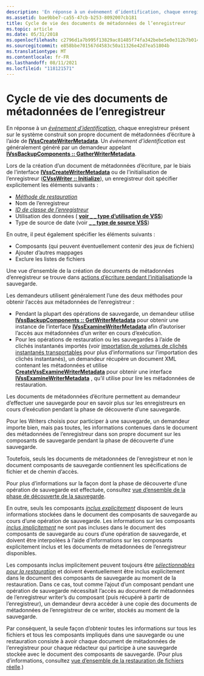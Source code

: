 ```yaml
---
description: 'En réponse à un événement d’identification, chaque enregistreur présent sur le système construit son propre document de métadonnées d’écriture à l’aide de IVssCreateWriterMetadata. Un événement d’identification est généralement généré par un demandeur appelant IVssBackupComponents :: GatherWriterMetadata.'
ms.assetid: bae9bbe7-ca55-47cb-b253-8092007cb181
title: Cycle de vie des documents de métadonnées de l’enregistreur
ms.topic: article
ms.date: 05/31/2018
ms.openlocfilehash: c2796d1a7b995f13829ac81485f74fa342bebe5e0e312b7b014d761a9962aa74
ms.sourcegitcommit: e858bbe701567d4583c50a11326e42d7ea51804b
ms.translationtype: MT
ms.contentlocale: fr-FR
ms.lasthandoff: 08/11/2021
ms.locfileid: "118121571"
---
```

# <a name="writer-metadata-document-life-cycle"></a>Cycle de vie des documents de métadonnées de l’enregistreur

En réponse à un [*événement d’identification*](vssgloss-i.md), chaque enregistreur présent sur le système construit son propre document de métadonnées d’écriture à l’aide de [**IVssCreateWriterMetadata**](/windows/desktop/api/VsWriter/nl-vswriter-ivsscreatewritermetadata). Un *événement d’identification* est généralement généré par un demandeur appelant [**IVssBackupComponents :: GatherWriterMetadata**](/windows/desktop/api/VsBackup/nf-vsbackup-ivssbackupcomponents-gatherwritermetadata).

Lors de la création d’un document de métadonnées d’écriture, par le biais de l’interface [**IVssCreateWriterMetadata**](/windows/desktop/api/VsWriter/nl-vswriter-ivsscreatewritermetadata) ou de l’initialisation de l’enregistreur ([**CVssWriter :: Initialize**](/windows/desktop/api/VsWriter/nf-vswriter-cvsswriter-initialize)), un enregistreur doit spécifier explicitement les éléments suivants :

-   [*Méthode de restauration*](vssgloss-r.md)
-   Nom de l’enregistreur
-   [*ID de classe de l’enregistreur*](vssgloss-w.md)
-   Utilisation des données ( [**voir \_ \_ type d’utilisation de VSS**](/windows/desktop/api/VsWriter/ne-vswriter-vss_usage_type))
-   Type de source de date (voir [**\_ \_ type de source VSS**](/windows/desktop/api/VsWriter/ne-vswriter-vss_source_type))

En outre, il peut également spécifier les éléments suivants :

-   Composants (qui peuvent éventuellement contenir des jeux de fichiers)
-   Ajouter d’autres mappages
-   Exclure les listes de fichiers

Une vue d’ensemble de la création de documents de métadonnées d’enregistreur se trouve dans [actions d’écriture pendant l’initialisation](overview-of-backup-initialization.md)de la sauvegarde.

Les demandeurs utilisent généralement l’une des deux méthodes pour obtenir l’accès aux métadonnées de l’enregistreur :

-   Pendant la plupart des opérations de sauvegarde, un demandeur utilise [**IVssBackupComponents :: GetWriterMetadata**](/windows/desktop/api/VsBackup/nf-vsbackup-ivssbackupcomponents-getwritermetadata) pour obtenir une instance de l’interface [**IVssExamineWriterMetadata**](/windows/desktop/api/VsBackup/nl-vsbackup-ivssexaminewritermetadata) afin d’autoriser l’accès aux métadonnées d’un writer en cours d’exécution.
-   Pour les opérations de restauration ou les sauvegardes à l’aide de clichés instantanés importés (voir [importation de volumes de clichés instantanés transportables](importing-transportable-shadow-copied-volumes.md) pour plus d’informations sur l’importation des clichés instantanés), un demandeur récupère un document XML contenant les métadonnées et utilise [**CreateVssExamineWriterMetadata**](/windows/desktop/api/VsBackup/nf-vsbackup-createvssexaminewritermetadata) pour obtenir une interface [**IVssExamineWriterMetadata**](/windows/desktop/api/VsBackup/nl-vsbackup-ivssexaminewritermetadata) , qu’il utilise pour lire les métadonnées de restauration.

Les documents de métadonnées d’écriture permettent au demandeur d’effectuer une sauvegarde pour en savoir plus sur les enregistreurs en cours d’exécution pendant la phase de découverte d’une sauvegarde.

Pour les Writers choisis pour participer à une sauvegarde, un demandeur importe bien, mais pas toutes, les informations contenues dans le document des métadonnées de l’enregistreur dans son propre document sur les composants de sauvegarde pendant la phase de découverte d’une sauvegarde.

Toutefois, seuls les documents de métadonnées de l’enregistreur et non le document composants de sauvegarde contiennent les spécifications de fichier et de chemin d’accès.

Pour plus d’informations sur la façon dont la phase de découverte d’une opération de sauvegarde est effectuée, consultez [vue d’ensemble de la phase de découverte de la sauvegarde](overview-of-the-backup-discovery-phase.md).

En outre, seuls les composants [*inclus explicitement*](vssgloss-e.md) disposent de leurs informations stockées dans le document des composants de sauvegarde au cours d’une opération de sauvegarde. Les informations sur les composants [*inclus implicitement*](vssgloss-i.md) ne sont pas incluses dans le document des composants de sauvegarde au cours d’une opération de sauvegarde, et doivent être interpolées à l’aide d’informations sur les composants explicitement inclus et les documents de métadonnées de l’enregistreur disponibles.

Les composants inclus implicitement peuvent toujours être [*sélectionnables pour la restauration*](vssgloss-s.md) et doivent éventuellement être inclus explicitement dans le document des composants de sauvegarde au moment de la restauration. Dans ce cas, tout comme l’ajout d’un composant pendant une opération de sauvegarde nécessitait l’accès au document de métadonnées de l’enregistreur writer’s du composant (puis récupéré à partir de l’enregistreur), un demandeur devra accéder à une copie des documents de métadonnées de l’enregistreur de ce writer, stockés au moment de la sauvegarde.

Par conséquent, la seule façon d’obtenir toutes les informations sur tous les fichiers et tous les composants impliqués dans une sauvegarde ou une restauration consiste à avoir chaque document de métadonnées de l’enregistreur pour chaque rédacteur qui participe à une sauvegarde stockée avec le document des composants de sauvegarde. (Pour plus d’informations, consultez [vue d’ensemble de la restauration de fichiers réelle](overview-of-actual-file-restoration.md).)

 

 



